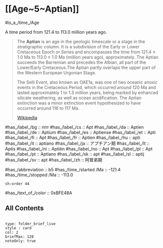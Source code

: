 # [[Age~5~Aptian]] 

#is_a_/time_/Age 

A time period from 121.4 to 113.0 million years ago. 

> The **Aptian** is an age in the geologic timescale or a stage in the stratigraphic column. It is a subdivision of the Early or Lower Cretaceous Epoch or Series and encompasses the time from 121.4 ± 1.0 Ma to 113.0 ± 1.0 Ma (million years ago), approximately. The Aptian succeeds the Barremian and precedes the Albian, all part of the Lower/Early Cretaceous.The Aptian partly overlaps the upper part of the Western European Urgonian Stage.
>
> The Selli Event, also known as OAE1a, was one of two oceanic anoxic events in the Cretaceous Period, which occurred around 120 Ma and lasted approximately 1 to 1.3 million years, being marked by enhanced silicate weathering, as well as ocean acidification. The Aptian extinction was a minor extinction event hypothesized to have occurred around 116 to 117 Ma.
>
> [Wikipedia](https://en.wikipedia.org/wiki/Aptian)

#has_/label_/bg  :: ппт
#has_/label_/cs  :: Apt
#has_/label_/da  :: Aptien
#has_/label_/de  :: Aptium
#has_/label_/es  :: Aptiense
#has_/label_/et  :: Apti
#has_/label_/fi  :: Apt
#has_/label_/fr  :: Aptien
#has_/label_/hu  :: apti
#has_/label_/it  :: aptiano
#has_/label_/ja  :: アプチアン期
#has_/label_/lt  :: Aptis
#has_/label_/nl  :: Aptiën
#has_/label_/no  :: Apt
#has_/label_/pl  :: Apt
#has_/label_/pt  :: Aptiano
#has_/label_/sk  :: apt
#has_/label_/sl  :: aptij
#has_/label_/sv  :: apt
#has_/label_/zh  :: 阿普弟期

#has_/abbreviation :: b5
#has_/time_/started /Ma :: -121.4 
#has_/time_/stopped /Ma :: -113.0 

    sh:order 44 

#has_/text_of_/color :: 0xBFE48A

## All Contents

```folderv
```

```ccard
type: folder_brief_live
style : card
col: 2
briefMax: 128
noteOnly: true
```


